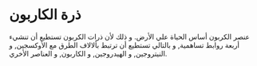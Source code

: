 # ذرة الكاربون

عنصر الكربون أساس الحياة علي الأرض. و ذلك لأن ذرات الكربون تستطيع أن تنشيء أربعة
روابط تساهمية, و بالتالي تستطيع أن ترتبط بألالاف الطرق مع الأوكسجين, و
النيتروجين, و الهيدروجين, و الكاربون, و العناصر الأخري.
